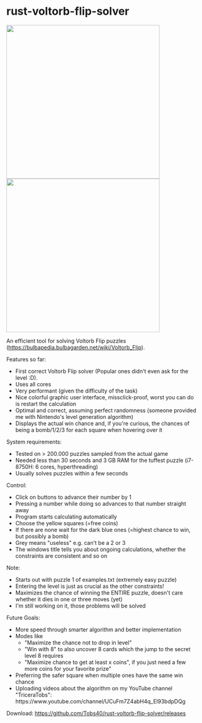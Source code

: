 # rust-voltorb-flip-solver

<p float="left">
  <img src="https://user-images.githubusercontent.com/63099057/129618132-7642ce71-a68b-41cb-852b-8ee9f10f6f06.png" width="400" />
  <img src="https://user-images.githubusercontent.com/63099057/129618351-7c640987-ff53-4360-9d2d-0f2dd872e077.png" width="400" /> 
</p>

An efficient tool for solving Voltorb Flip puzzles (https://bulbapedia.bulbagarden.net/wiki/Voltorb_Flip).

Features so far:  
<ul>
  <li>First correct Voltorb Flip solver (Popular ones didn't even ask for the level :D). </li>
  <li>Uses all cores</li>
  <li>Very performant (given the difficulty of the task)</li>
  <li>Nice colorful graphic user interface, missclick-proof, worst you can do is restart the calculation</li>
  <li>Optimal and correct, assuming perfect randomness (someone provided me with Nintendo's level generation algorithm)</li>
  <li>Displays the actual win chance and, if you're curious, the chances of being a bomb/1/2/3 for each square when hovering over it</li>
</ul> 

System requirements:  
<ul>
  <li>Tested on > 200.000 puzzles sampled from the actual game</li>
  <li>Needed less than 30 seconds and 3 GB RAM for the tuffest puzzle (i7-8750H: 6 cores, hyperthreading)</li>
  <li>Usually solves puzzles within a few seconds</li>
</ul> 

Control:  
<ul>
  <li>Click on buttons to advance their number by 1</li>
  <li>Pressing a number while doing so advances to that number straight away</li>
  <li>Program starts calculating automatically</li>
  <li>Choose the yellow squares (=free coins)</li>
  <li>If there are none wait for the dark blue ones (=highest chance to win, but possibly a bomb)</li>
  <li>Grey means "useless" e.g. can't be a 2 or 3</li>
  <li>The windows title tells you about ongoing calculations, whether the constraints are consistent and so on</li>
</ul> 

Note:
<ul>
  <li>Starts out with puzzle 1 of examples.txt (extremely easy puzzle)</li>
  <li>Entering the level is just as crucial as the other constraints!</li>
  <li>Maximizes the chance of winning the ENTIRE puzzle, doesn't care whether it dies in one or three moves (yet)</li>
  <li>I'm still working on it, those problems will be solved</li>
</ul>

Future Goals:
<ul>
  <li>More speed through smarter algorithm and better implementation</li>
  <li>Modes like
    <ul>
      <li>"Maximize the chance not to drop in level"</li>
      <li>"Win with 8" to also uncover 8 cards which the jump to the secret level 8 requires</li>
      <li>"Maximize chance to get at least x coins", if you just need a few more coins for your favorite prize"</li>
    </ul>
  <li> Preferring the safer square when multiple ones have the same win chance</li>
  <li>Uploading videos about the algorithm on my YouTube channel "TriceraTobs":<br>https://www.youtube.com/channel/UCuFm7Z4abH4q_El93bdpDQg</li>
</ul>

Download: https://github.com/Tobs40/rust-voltorb-flip-solver/releases
